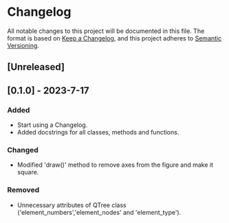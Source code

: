 # Changelog
All notable changes to this project will be documented in this file. The format is based on [Keep a Changelog](https://keepachangelog.com/en/1.0.0/), and this project adheres to [Semantic Versioning](https://semver.org/spec/v2.0.0.html).

## [Unreleased]

## [0.1.0] - 2023-7-17

### Added
- Start using a Changelog.
- Added docstrings for all classes, methods and functions.

### Changed
- Modified 'draw()' method to remove axes from the figure and make it square.

### Removed
- Unnecessary attributes of QTree class ('element_numbers','element_nodes' and 'element_type').